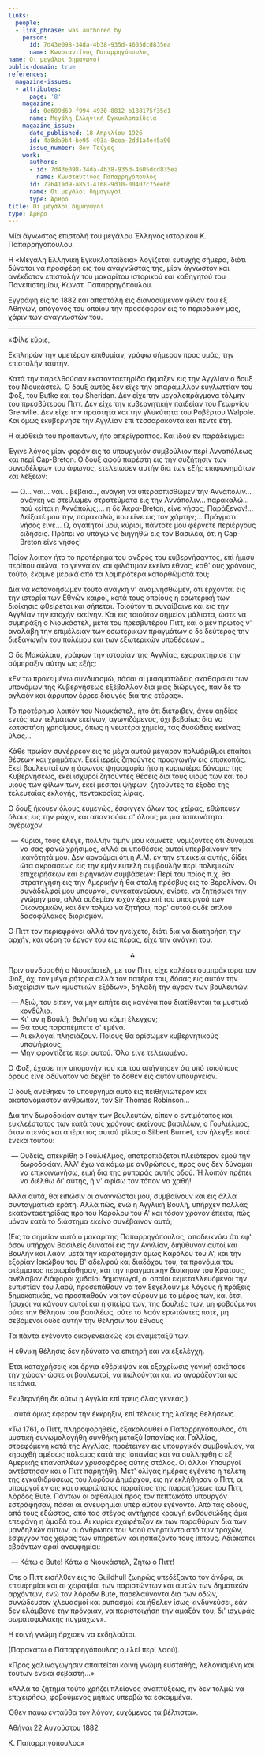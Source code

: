 ```yaml
---
links:
  people:
  - link_phrase: was authored by
    person:
      id: 7d43e098-34da-4b38-935d-4605dcd835ea
      name: Κωνσταντίνος Παπαρρηγόπουλος
name: Οι μεγάλοι δημαγωγοί
public-domain: true
references:
  magazine-issues:
  - attributes:
      page: '8'
    magazine:
      id: 0e609d69-f994-4930-8812-b188175f35d1
      name: Μεγάλη Ελληνική Εγκυκλοπαίδεια
    magazine_issue:
      date_published: 18 Απριλίου 1926
      id: 4a8da9b4-be95-493a-8cea-2dd1a4e45a90
      issue_number: 8ον Τεύχος
    work:
      authors:
      - id: 7d43e098-34da-4b38-935d-4605dcd835ea
        name: Κωνσταντίνος Παπαρρηγόπουλος
      id: 72641ad9-a853-4168-9d10-00407c75eebb
      name: Οι μεγάλοι δημαγωγοί
      type: Άρθρο
title: Οι μεγάλοι δημαγωγοί
type: Άρθρο
---
```


<main class="content" itemprop="text">
<p>Μία άγνωστος επιστολή του μεγάλου Έλληνος ιστορικού Κ. Παπαρρηγόπουλου.</p>

<p>Η «Μεγάλη Ελληνική Εγκυκλοπαίδεια» λογίζεται ευτυχής σήμερα, διότι δύναται να προσφέρη εις του αναγνώστας της, μίαν
άγνωστον και ανέκδοτον επιστολήν του μακαρίτου ιστορικού και καθηγητού του Πανεπιστημίου, Κωνστ. Παπαρρηγόπουλου.</p>

<p>Εγγράφη εις το 1882 και απεστάλη εις διανοούμενον φίλον του εξ Αθηνών, απόγονος του οποίου την προσέφερεν εις το
περιοδικόν μας, χάριν των αναγνωστών του.</p>

<hr>

<p>«Φίλε κύριε,</p>

<p>Εκπληρών την υμετέραν επιθυμίαν, γράφω σήμερον προς υμάς, την επιστολήν ταύτην.</p>

<p>Κατά την παρελθούσαν εκατονταετηρίδα ήκμαζεν εις την Αγγλίαν ο δουξ του Νιουκάστελ. Ο δουξ αυτός δεν είχε την
απαράμιλλον ευγλωττίαν του Φοξ, του Butke και του Sheridan. Δεν είχε την μεγαλοπράγμονα τόλμην του πρεσβύτερου Πιττ.
Δεν είχε την κυβερνητικήν παιδείαν του Γεωργίου Grenville. Δεν είχε την πραότητα και την γλυκύτητα του Ροβέρτου Walpole.
Και όμως εκυβέρνησε την Αγγλίαν επί τεσσαράκοντα και πέντε έτη.</p>

<p>Η αμάθειά του προπάντων, ήτο απερίγραπτος. Και ιδού εν παράδειγμα:</p>

<p>Έγινε λόγος μίαν φοράν εις το υπουργικόν συμβούλιον περί Ανναπόλεως και περί Cap-Breton. Ο δουξ αφού παρέστη εις την
συζήτησιν των συναδέλφων του άφωνος, ετελείωσεν αυτήν δια των εξής επιφωνημάτων και λέξεων:</p>

<ol style="list-style-type: '&mdash; '">
  <li>
    Ω... ναι... ναι... βέβαια.., ανάγκη να υπερασπισθώμεν την Αννάπολιν... ανάγκη να στείλωμεν στρατεύματα εις την
    Αννάπολιν... παρακαλώ... πού κείται η Αννάπολις;... η δε Άκρα-Breton, είνε νήσος; Παράξενον!... Δείξατέ μου την,
    παρακαλώ, που είνε εις τον χάρτην;... Πράγματι νήσος είνε... Ω, αγαπητοί μου, κύριοι, πάντοτε μου φέρνετε περιέργους
    ειδήσεις. Πρέπει να υπάγω νς διηγηθώ εις τον Βασιλέα, ότι η Cap-Breton είνε νήσος!  
  </li>
</ol>

<p>Ποίον λοιπον ήτο το προτέρημα του ανδρός του κυβερνήσαντος, επί ήμισυ περίπου αιώνα, το γενναίον και φιλότιμον εκείνο
έθνος, καθ' ους χρόνους, τούτο, έκαμνε μερικά από τα λαμπρότερα κατορθώματά του;</p>

<p>Δια να κατανοήσωμεν τούτο ανάγκη ν' αναμνησθώμεν, ότι έρχονται εις την ιστορία των Εθνών καιροί, κατά τους οποίους η
εσωτερική των διοίκησις φθείρεται και σήπεται. Τοιούτον τι συναίβαινε και εις την Αγγλίαν την εποχήν εκείνην. Και εις
τοιούτον σημείον μάλιστα, ώστε να συμπράξη ο Νιουκάστελ, μετά του πρεσβυτέρου Πιττ, και ο μεν πρώτος ν' αναλάβη την
επιμέλειαν των εσωτερικών πραγμάτων ο δε δεύτερος την διεξαγωγήν του πολέμου και των εξωτερικών υποθέσεων...</p>

<p>Ο δε Μακώλαιυ, γράφων την ιστορίαν της Αγγλίας, εχαρακτήρισε την σύμπραξιν αύτην ως εξής:</p>

<p>«Εν τω προκειμένω συνδυασμώ, πάσαι αι μιασματώδεις ακαθαρσίαι των υπονόμων της Κυβερνήσεως εξέβαλλον δια μιας διώρυγος,
παν δε το αγλαόν και άρρυπον έρρεε διαυγές δια της ετέρας».</p>

<p>Το προτέρημα λοιπόν του Νιουκάστελ, ήτο ότι διέτριβεν, άνευ αηδίας εντός των τελμάτων εκείνων, αγωνιζόμενος, όχι βεβαίως
δια να καταστήση χρησίμους, όπως η νεωτέρα χημεία, τας δυσώδεις εκείνας ύλας...</p>

<p>Κάθε πρωίαν συνέρρεον εις το μέγα αυτού μέγαρον πολυάριθμοι επαίται θέσεων και χρημάτων. Εκεί ιερείς ζητούντες προαγωγήν
εις επισκοπάς. Εκεί βουλευταί ων η άφωνος ψηφοφορία ήτο η κυριωτέρα δύναμις της Κυβερνήσεως, εκεί ισχυροί ζητούντες
θέσεις δια τους υιούς των και του υιούς των φίλων των, εκεί μεσίται ψήφων, ζητούντες τα έξοδα της τελευταίας εκλογής,
πεντακοσίας λίρας.</p>

<p>Ο δουξ ήκουεν όλους ευμενώς, έσφιγγεν όλων τας χείρας, εθώπευεν όλους εις την ράχιν, και απαντούσε σ' όλους με μια
ταπεινότητα αγέρωχον.</p>

<ol style="list-style-type: '&mdash; '">
  <li>
    Κύριοι, τους έλεγε, πολλήν τιμήν μου κάμνετε, νομίζοντες ότι δύναμαι να σας φανώ χρήσιμος, αλλά αι υποθέσεις αυταί
    υπερβαίνουν την ικανότητά μου. Δεν αρνούμαι ότι η Α.Μ. εν την επιεικεία αυτής, δίδει ώτα ακροάσεως εις την εμήν
    ευτελή συμβουλήν περί πολεμικών επιχειρήσεων και ειρηνικών συμβάσεων: Περί του ποίος π.χ. θα στρατηγήση εις την
    Αμερικήν ή θα σταλή πρέσβυς εις το Βερολίνον. Οι συνάδελφοί μου υπουργοί, συγκατανεύουν, ενίοτε, να ζητήσωσι την
    γνώμην μου, αλλά ουδεμίαν ισχύν έχω επί του υπουργού των Οικονομικών, και δεν τολμώ να ζητήσω, παρ' αυτού ουδέ απλού
    δασοφύλακος διορισμόν.
  </li>
</ol>

<p>Ο Πιττ τον περιεφρόνει αλλά τον ηνείχετο, διότι δια να διατηρήση την αρχήν, και φέρη το έργον του εις πέρας, είχε την
ανάγκη του.</p>

<div style="text-align: center; margin-bottom: 1em">⁂</div>

<p>Πριν συνδυασθή ο Νιουκάστελ, με τον Πιττ, είχε καλέσει συμπράκτορα τον Φοξ, όχι τον μέγα ρήτορα αλλά τον πατέρα του,
δόσας εις αυτόν την διαχείρισιν των «μυστικών εξόδων», δηλαδή την άγραν των βουλευτών.</p>

<ol style="list-style-type: '&mdash; '">
  <li>Αξιώ, του είπεν, να μην ειπήτε εις κανένα πού διατίθενται τα μυστικά κονδύλια.</li>
  <li>Κι' αν η Βουλή, θελήση να κάμη έλεγχον;</li>
  <li>Θα τους παραπέμπετε σ' εμένα.</li>
  <li>Αι εκλογαί πλησιάζουν. Ποίους θα ορίσωμεν κυβερνητικούς υποψήφιους;</li>
  <li>Μην φροντίζετε περί αυτού. Όλα είνε τελειωμένα.</li>
</ol>

<p>Ο Φοξ, έχασε την υπομονήν του και του απήντησεν ότι υπό τοιούτους όρους είνε αδύνατον να δεχθή το δοθέν εις αυτόν
υπουργείον.</p>

<p>Ο δουξ ανέθηκεν το υπούργημα αυτό εις πειθηνιώτερον και ακατανόμαστον άνθρωπον, τον Sir Thomas Robinson...</p>

<p>Δια την δωροδοκίαν αυτήν των βουλευτών, είπεν ο εντιμότατος και ευκλεέστατος των κατά τους χρόνους εκείνους βασιλέων, ο
Γουλιέλμος, όταν στενός και απέριττος αυτού φίλος ο Silbert Burnet, τον ήλεγξε ποτέ ένεκα τούτου:</p>

<ol style="list-style-type: '&mdash; '">
  <li>
    Ουδείς, απεκρίθη ο Γουλιέλμος, αποτροπιάζεται πλειότερον εμού την δωροδοκίαν. Αλλ' έχω να κάμω με ανθρώπους, προς
    ους δεν δύναμαι να επικοινωνήσω, ειμή δια της ρυπαράς αυτής οδού. Ή λοιπόν πρέπει να διέλθω δι' αύτης, ή ν' αφίσω
    τον τόπον να χαθή!
  </li>
</ol>

<p>Αλλά αυτά, θα ειπώσιν οι αναγνώσται μου, συμβαίνουν και εις άλλα συνταγματικά κράτη. Αλλά πώς, ενώ η Αγγλική Βουλή,
υπήρχεν πολλάς εκατονταετηρίδας προ του Καρόλου του Α' και τόσον χρόνον έπειτα, πώς μόνον κατά το διάστημα εκείνο
συνέβαινον αυτά;</p>

<p>(Εις το σημείον αυτό ο μακαρίτης Παπαρρηγόπουλος, αποδεικνύει ότι εφ' όσον υπήρχον Βασιλείς δυνατοί εις την Αγγλίαν,
διηύθυνον αυτοί και Βουλήν και λαόν, μετά την καρατόμησιν όμως Καρόλου του Α', και την εξορίαν Ιακώβου του Β' αδελφού
και διαδόχου του, τα προνόμια του στέμματος περιωρίσθησαν, και την πραγματικήν διοίκησιν του Κράτους, ανέλαβον διάφοροι
χυδαίοι δημαγωγοί, οι οποίοι εκμεταλλευόμενοι την ευπιστίαν του λαού, προσεπάθουν να τον ξεγελούν με λόγους ή πράξεις
δημοκοπικάς, να προσπαθούν να τον σύρουν με το μέρος των, και έτσι ήσυχοι να κάνουν αυτοί και η σπείρα των, της δουλιές
των, μη φοβούμενοι ούτε την θέλησιν του βασιλέως, ούτε το λαόν ερωτώντες ποτέ, μη σεβόμενοι ουδέ αυτήν την θέλησιν του
έθνους</p>

<p>Τα πάντα εγένοντο οικογενειακώς και αναμεταξύ των.</p>

<p>Η εθνική θέλησις δεν ηδύνατο να επιτηρή και να εξελέγχη.</p>

<p>Έτσι καταχρήσεις και όργια εθέριεψαν και εξαχρίωσις γενική εσκέπασε την χώραν· ώστε οι βουλευταί, να πωλούνται και να
αγοράζονται ως πεπόνια.</p>

<p>Εκυβερνήθη δε ούτω η Αγγλία επί τρεις όλας γενεάς.)</p>

<p>...αυτά όμως έφερον την έκκρηξιν, επί τέλους της λαϊκής θελήσεως.</p>

<p>«Τω 1761, ο Πιττ, πληροφορηθείς, εξακολουθεί ο Παπαρρηγόπουλος, ότι μυστική συνωμολογήθη συνθήκη μεταξύ Ισπανίας και
Γαλλίας, στρεφόμενη κατά της Αγγλίας, προέτεινεν εις υπουργικόν συμβούλιον, να κηρυχθή αμέσως πόλεμος κατά της Ισπανίας
και να συλληφθή ο εξ Αμερικής επαναπλέων χρυσοφόρος αύτης στόλος. Οι άλλοι Υπουργοί αντέστησαν και ο Πιττ παρητήθη. Μετ'
ολίγας ημέρας εγένετο η τελετή της εγκαθιδρύσεως του λόρδου Δημάρχου, εις ην εκλήθησαν ο Πιττ, οι υπουργοί εν οις και ο
κυριώτατος παραίτιος της παραιτήσεως του Πιττ, λόρδος Bute. Πάντων οι οφθαλμοί προς τον πεπτωκότα υπουργόν εστράφησαν,
πάσαι αι ανευφημίαι υπέρ αύτου εγένοντο. Από τας οδούς, από τους εξώστας, από τας στέγας αντήχησε κραυγή ενθουσιώδης άμα
επεφάνη η άμαξά του. Αι κυρίαι εχαιρέτιζον εκ των παραθύρων δια των μανδηλιών αύτων, οι άνθρωποι του λαού ανηρτώντο από
των τροχών, έσφιγγον τας χείρας των υπηρετών και ησπάζοντο τους ίππους. Αδιάκοποι εβρόντων αραί ανευφημίαι:</p>

<ol style="list-style-type: '&mdash; '">
  <li>Κάτω ο Bute! Κάτω ο Νιουκάστελ, Ζήτω ο Πιττ!</li>
</ol>

<p>Ότε ο Πιττ εισήλθεν εις το Guildhull ζωηρώς υπεδέξαντο τον άνδρα, αι επευφημίαι και αι χειραψίαι των παριστώντων και
αυτών των δημοτικών αρχόντων, ενώ τον λόροδν Bute, παρελαύνοντα δια των οδών, συνώδευσαν χλευασμοί και ρυπασμοί και
ήθελεν ίσως κινδυνεύσει, εάν δεν ελάμβανε την πρόνοιαν, να περιστοιχήση την άμαξάν του, δι' ισχυράς σωματοφυλακής 
πυγμάχων».</p>

<p>Η κοινή γνώμη ήρχισεν να εκδηλούται.</p>

<p>(Παρακάτω ο Παπαρρηγόπουλος ομιλεί περί λαού).</p>

<p>«Προς χαλιναγώγησιν απαιτείται κοινή γνώμη ευσταθής, λελογισμένη και τούτων ένεκα σεβαστή...»</p>

<p>«Αλλά το ζήτημα τούτο χρήζει πλείονος αναπτύξεως, ην δεν τολμώ να επιχειρήσω, φοβούμενος μήπως υπερβώ τα εσκαμμένα.</p>

<p>Όθεν παύω ενταύθα τον λόγον, ευχόμενος τα βέλτιστα».</p>

<p>Αθήναι 22 Αυγούστου 1882</p>

<p>Κ. Παπαρρηγόπουλος»</p>
</main>
